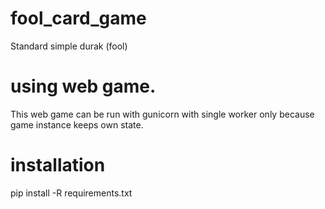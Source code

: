 # fool_card_game
Standard simple durak (fool)

# using web game.
This web game can be run with gunicorn with single worker only because game instance keeps own state.

# installation
pip install -R requirements.txt